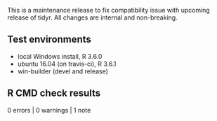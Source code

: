 This is a maintenance release to fix compatibility issue with upcoming release of tidyr. All changes are internal and non-breaking.

## Test environments
* local Windows install, R 3.6.0
* ubuntu 16.04 (on travis-ci), R 3.6.1
* win-builder (devel and release)

## R CMD check results

0 errors | 0 warnings | 1 note
